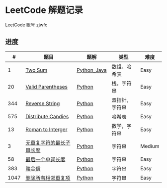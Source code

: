 # LeetCode 解题记录
LeetCode 账号 zjwfc
## 进度

\# |题目|题解| 类型 | 难度 |
---|---|---|---|---|
1|[Two Sum](https://leetcode-cn.com/problems/two-sum/)|[Python_Java](./Problems/1_Two_Sum.md)|数组，哈希表|Easy|
20|[Valid Parentheses](https://leetcode-cn.com/problems/valid-parentheses/)|[Python](./Problems/20_Valid_Parentheses.md)|栈，字符串|Easy
344|[Reverse String](https://leetcode-cn.com/problems/reverse-string/)|[Python](./Problems/344_Reverse_String.md)|双指针，字符串|Easy
575|[Distribute Candies](https://leetcode-cn.com/problems/distribute-candies/)|[Python](./Problems/575_Distribute_Candies.md)|哈希表|Easy
13|[Roman to Interger](https://leetcode-cn.com/problems/roman-to-integer/)|[Python](./Problems/13_Roman_to_Interger.md)|数学，字符串|Easy
3|[无重复字符的最长子串长度](https://leetcode-cn.com/problems/longest-substring-without-repeating-characters/)|[Python](Problems/3_Longest_Substring_Without_Repeating_Characters.md)|字符串|Medium
58|[最后一个单词长度](https://leetcode-cn.com/problems/length-of-last-word/)|[Python](Problems/58_Length_of_Last_Word.md)|字符串|Easy
383|[赎金信](https://leetcode-cn.com/problems/ransom-note/)|[Python](Problems/383_Ransom_Note.md)|字符串|Easy
1047|[删除所有相邻重复项](https://leetcode-cn.com/problems/remove-all-adjacent-duplicates-in-string/)|[Python](Problems/1047_Remove_All_Adjacent_Duplicates_In_String.md)|字符串|Easy